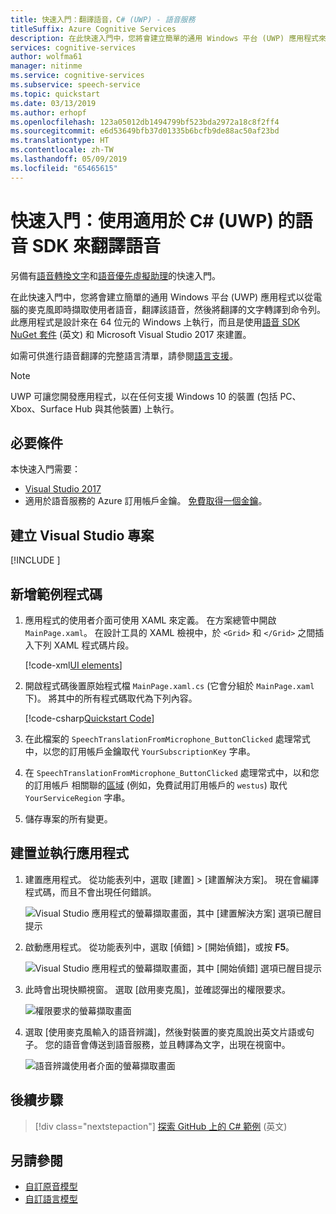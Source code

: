 ```yaml
---
title: 快速入門：翻譯語音，C# (UWP) - 語音服務
titleSuffix: Azure Cognitive Services
description: 在此快速入門中，您將會建立簡單的通用 Windows 平台 (UWP) 應用程式來擷取使用者語音，將它翻譯為另一個語言，然後將文字輸出到命令列。 此指南是專為 Windows 使用者設計的。
services: cognitive-services
author: wolfma61
manager: nitinme
ms.service: cognitive-services
ms.subservice: speech-service
ms.topic: quickstart
ms.date: 03/13/2019
ms.author: erhopf
ms.openlocfilehash: 123a05012db1494799bf523bda2972a18c8f2ff4
ms.sourcegitcommit: e6d53649bfb37d01335b6bcfb9de88ac50af23bd
ms.translationtype: HT
ms.contentlocale: zh-TW
ms.lasthandoff: 05/09/2019
ms.locfileid: "65465615"
---
```

# <a name="quickstart-translate-speech-with-the-speech-sdk-for-c-uwp"></a>快速入門：使用適用於 C# (UWP) 的語音 SDK 來翻譯語音

另備有[語音轉換文字](quickstart-csharp-uwp.md)和[語音優先虛擬助理](quickstart-virtual-assistant-csharp-uwp.md)的快速入門。

在此快速入門中，您將會建立簡單的通用 Windows 平台 (UWP) 應用程式以從電腦的麥克風即時擷取使用者語音，翻譯該語音，然後將翻譯的文字轉譯到命令列。 此應用程式是設計來在 64 位元的 Windows 上執行，而且是使用[語音 SDK NuGet 套件](https://aka.ms/csspeech/nuget) \(英文\) 和 Microsoft Visual Studio 2017 來建置。

如需可供進行語音翻譯的完整語言清單，請參閱[語言支援](language-support.md)。

> [!NOTE]
> UWP 可讓您開發應用程式，以在任何支援 Windows 10 的裝置 (包括 PC、Xbox、Surface Hub 與其他裝置) 上執行。

## <a name="prerequisites"></a>必要條件

本快速入門需要：

* [Visual Studio 2017](https://visualstudio.microsoft.com/downloads/)
* 適用於語音服務的 Azure 訂用帳戶金鑰。 [免費取得一個金鑰](get-started.md)。

## <a name="create-a-visual-studio-project"></a>建立 Visual Studio 專案

[!INCLUDE [](../../../includes/cognitive-services-speech-service-quickstart-uwp-create-proj.md)]

## <a name="add-sample-code"></a>新增範例程式碼

1. 應用程式的使用者介面可使用 XAML 來定義。 在方案總管中開啟 `MainPage.xaml`。 在設計工具的 XAML 檢視中，於 `<Grid>` 和 `</Grid>` 之間插入下列 XAML 程式碼片段。

    [!code-xml[UI elements](~/samples-cognitive-services-speech-sdk/quickstart/speech-translation/csharp-uwp/helloworld/MainPage.xaml#StackPanel)]

1. 開啟程式碼後置原始程式檔 `MainPage.xaml.cs` (它會分組於 `MainPage.xaml` 下)。 將其中的所有程式碼取代為下列內容。

    [!code-csharp[Quickstart Code](~/samples-cognitive-services-speech-sdk/quickstart/speech-translation/csharp-uwp/helloworld/MainPage.xaml.cs#code)]

1. 在此檔案的 `SpeechTranslationFromMicrophone_ButtonClicked` 處理常式中，以您的訂用帳戶金鑰取代 `YourSubscriptionKey` 字串。

1. 在 `SpeechTranslationFromMicrophone_ButtonClicked` 處理常式中，以和您的訂用帳戶 相關聯的[區域](regions.md) (例如，免費試用訂用帳戶的 `westus`) 取代 `YourServiceRegion` 字串。

1. 儲存專案的所有變更。

## <a name="build-and-run-the-app"></a>建置並執行應用程式

1. 建置應用程式。 從功能表列中，選取 [建置]  >  [建置解決方案]。 現在會編譯程式碼，而且不會出現任何錯誤。

    ![Visual Studio 應用程式的螢幕擷取畫面，其中 [建置解決方案] 選項已醒目提示](media/sdk/qs-csharp-uwp-08-build.png "成功建置")

1. 啟動應用程式。 從功能表列中，選取 [偵錯]  >  [開始偵錯]，或按 **F5**。

    ![Visual Studio 應用程式的螢幕擷取畫面，其中 [開始偵錯] 選項已醒目提示](media/sdk/qs-csharp-uwp-09-start-debugging.png "啟動應用程式並進行偵錯")

1. 此時會出現快顯視窗。 選取 [啟用麥克風]，並確認彈出的權限要求。

    ![權限要求的螢幕擷取畫面](media/sdk/qs-csharp-uwp-10-access-prompt.png "啟動應用程式進入偵錯模式")

1. 選取 [使用麥克風輸入的語音辨識]，然後對裝置的麥克風說出英文片語或句子。 您的語音會傳送到語音服務，並且轉譯為文字，出現在視窗中。

    ![語音辨識使用者介面的螢幕擷取畫面](media/sdk/qs-translate-csharp-uwp-ui-result.png)

## <a name="next-steps"></a>後續步驟

> [!div class="nextstepaction"]
> [探索 GitHub 上的 C# 範例](https://aka.ms/csspeech/samples) \(英文\)

## <a name="see-also"></a>另請參閱

- [自訂原音模型](how-to-customize-acoustic-models.md)
- [自訂語言模型](how-to-customize-language-model.md)
